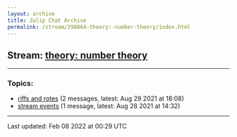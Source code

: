 ```yaml
---
layout: archive
title: Zulip Chat Archive
permalink: /stream/298864-theory:-number-theory/index.html
---
```


## Stream: [theory: number theory](https://mattecapu.github.io/ct-zulip-archive/stream/298864-theory:-number-theory/index.html)
---

### Topics:

* [riffs and rotes](topic/riffs.20and.20rotes.html) (2 messages, latest: Aug 29 2021 at 18:08)
* [stream events](topic/stream.20events.html) (1 message, latest: Aug 28 2021 at 14:32)

<hr><p>Last updated: Feb 08 2022 at 00:29 UTC</p>